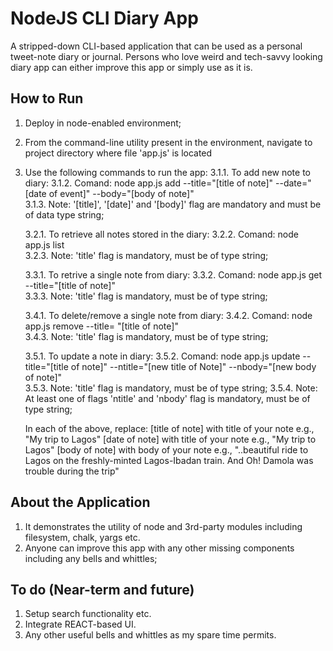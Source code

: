 # NodeJS CLI Diary App 
A stripped-down CLI-based application that can be used as a personal tweet-note diary or journal. Persons who love weird and tech-savvy looking diary app can either improve this app or simply use as it is.
 
## How to Run
1. Deploy in node-enabled environment;
2. From the command-line utility present in the environment, navigate to project directory where file 'app.js' is located
3. Use the following commands to run the app: 
	3.1.1. To add new note to diary: 
	3.1.2. Comand: node app.js add --title="[title of note]" --date="[date of event]" --body="[body of note]"       
    	3.1.3. Note: '[title]', '[date]' and '[body]' flag are mandatory and must be of data type string;
	
	3.2.1. To retrieve all notes stored in the diary: 
	3.2.2. Comand: node app.js list  
    	3.2.3. Note: 'title' flag is mandatory, must be of type string;
	
	3.3.1. To retrive a single note from diary: 
	3.3.2. Comand: node app.js get --title="[title of note]"	
    	3.3.3. Note: 'title' flag is mandatory, must be of type string;
	
	3.4.1. To delete/remove a single note from diary: 
	3.4.2. Comand: node app.js remove --title= "[title of note]" 	
    	3.4.3. Note: 'title' flag is mandatory, must be of type string;
	
	3.5.1. To update a note in diary: 
	3.5.2. Comand: node app.js update --title="[title of note]"  --ntitle="[new title of Note]" --nbody="[new body of note]" 	
    	3.5.3. Note: 'title' flag is mandatory, must be of type string;
	3.5.4. Note: At least one of flags 'ntitle' and 'nbody' flag is mandatory, must be of type string;
	
	In each of the above, replace:
	[title of note] with title of your note e.g., "My trip to Lagos"
	[date of note] with title of your note e.g., "My trip to Lagos"
	[body of note] with body of your note e.g., "..beautiful ride to Lagos on the freshly-minted Lagos-Ibadan train. And Oh! Damola was trouble during the trip"

	
## About the Application 
1. It demonstrates the utility of node and 3rd-party modules including filesystem, chalk, yargs etc.
2. Anyone can improve this app with any other missing components including any bells and whittles;

## To do (Near-term and future)  
1. Setup search functionality etc.
2. Integrate REACT-based UI.
3. Any other useful bells and whittles as my spare time permits.



